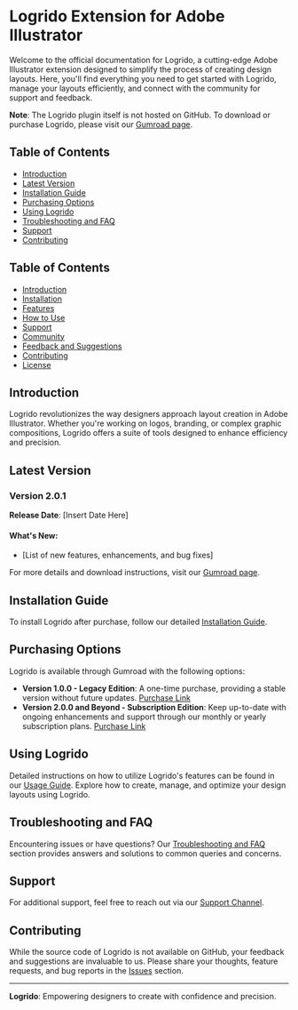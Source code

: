 # Logrido Extension for Adobe Illustrator

Welcome to the official documentation for Logrido, a cutting-edge Adobe Illustrator extension designed to simplify the process of creating design layouts. Here, you'll find everything you need to get started with Logrido, manage your layouts efficiently, and connect with the community for support and feedback.

**Note**: The Logrido plugin itself is not hosted on GitHub. To download or purchase Logrido, please visit our [Gumroad page](#link-to-gumroad-page).

## Table of Contents
- [Introduction](#introduction)
- [Latest Version](#latest-version)
- [Installation Guide](#installation-guide)
- [Purchasing Options](#purchasing-options)
- [Using Logrido](#using-logrido)
- [Troubleshooting and FAQ](#troubleshooting-and-faq)
- [Support](#support)
- [Contributing](#contributing)

## Table of Contents
- [Introduction](#introduction)
- [Installation](#installation)
- [Features](#features)
- [How to Use](#how-to-use)
- [Support](#support)
- [Community](#community)
- [Feedback and Suggestions](#feedback-and-suggestions)
- [Contributing](#contributing)
- [License](#license)

## Introduction
Logrido revolutionizes the way designers approach layout creation in Adobe Illustrator. Whether you're working on logos, branding, or complex graphic compositions, Logrido offers a suite of tools designed to enhance efficiency and precision.

## Latest Version

### Version 2.0.1
**Release Date**: [Insert Date Here]
#### What's New:
- [List of new features, enhancements, and bug fixes]

For more details and download instructions, visit our [Gumroad page](#link-to-gumroad-page).

## Installation Guide
To install Logrido after purchase, follow our detailed [Installation Guide](#link-to-installation-guide). 

## Purchasing Options
Logrido is available through Gumroad with the following options:
- **Version 1.0.0 - Legacy Edition**: A one-time purchase, providing a stable version without future updates. [Purchase Link](#)
- **Version 2.0.0 and Beyond - Subscription Edition**: Keep up-to-date with ongoing enhancements and support through our monthly or yearly subscription plans. [Purchase Link](#)

## Using Logrido
Detailed instructions on how to utilize Logrido's features can be found in our [Usage Guide](#link-to-usage-guide). Explore how to create, manage, and optimize your design layouts using Logrido.

## Troubleshooting and FAQ
Encountering issues or have questions? Our [Troubleshooting and FAQ](#link-to-faq) section provides answers and solutions to common queries and concerns.

## Support
For additional support, feel free to reach out via our [Support Channel](#link-to-support-channel).

## Contributing
While the source code of Logrido is not available on GitHub, your feedback and suggestions are invaluable to us. Please share your thoughts, feature requests, and bug reports in the [Issues](#link-to-github-issues) section.

---

**Logrido**: Empowering designers to create with confidence and precision.
